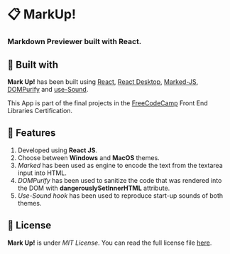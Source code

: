 # 📋 MarkUp!
### Markdown Previewer built with React.

## 🔨 Built with
__Mark Up!__ has been built using [React](), [React Desktop](https://reactdesktop.js.org/), [Marked-JS](https://github.com/markedjs/marked?utm_source=cdnjs&utm_medium=cdnjs_link&utm_campaign=cdnjs_library), [DOMPurify](https://github.com/cure53/DOMPurify) and [use-Sound](https://joshwcomeau.com/react/announcing-use-sound-react-hook/).

This App is part of the final projects in the [FreeCodeCamp](https://www.freecodecamp.org/learn/front-end-libraries/front-end-libraries-projects/build-a-markdown-previewer) Front End Libraries Certification.

## 🌟 Features
1. Developed using __React JS__.
1. Choose between __Windows__ and __MacOS__ themes.
1. _Marked_ has been used as engine to encode the text from the textarea input into HTML.
1. _DOMPurify_ has been used to sanitize the code that was rendered into the DOM with __dangerouslySetInnerHTML__ attribute. 
1. _Use-Sound hook_ has been used to reproduce start-up sounds of both themes.

## 📝 License
__Mark Up!__ is under _MIT License_. You can read the full license file [here](LICENSE).